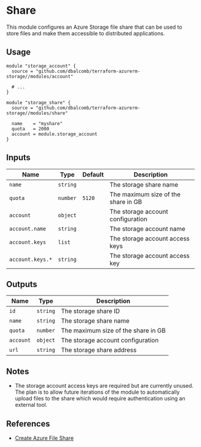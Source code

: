 # Share

This module configures an Azure Storage file share that can be used to store
files and make them accessible to distributed applications.

## Usage

```hcl
module "storage_account" {
  source = "github.com/dbalcomb/terraform-azurerm-storage//modules/account"

  # ...
}

module "storage_share" {
  source = "github.com/dbalcomb/terraform-azurerm-storage//modules/share"

  name    = "myshare"
  quota   = 2000
  account = module.storage_account
}
```

## Inputs

| Name             | Type     | Default | Description                         |
| ---------------- | -------- | ------- | ----------------------------------- |
| `name`           | `string` |         | The storage share name              |
| `quota`          | `number` | `5120`  | The maximum size of the share in GB |
| `account`        | `object` |         | The storage account configuration   |
| `account.name`   | `string` |         | The storage account name            |
| `account.keys`   | `list`   |         | The storage account access keys     |
| `account.keys.*` | `string` |         | The storage account access key      |

## Outputs

| Name      | Type     | Description                         |
| --------- | -------- | ----------------------------------- |
| `id`      | `string` | The storage share ID                |
| `name`    | `string` | The storage share name              |
| `quota`   | `number` | The maximum size of the share in GB |
| `account` | `object` | The storage account configuration   |
| `url`     | `string` | The storage share address           |

## Notes

* The storage account access keys are required but are currently unused. The
  plan is to allow future iterations of the module to automatically upload files
  to the share which would require authentication using an external tool.

## References

- [Create Azure File Share](https://docs.microsoft.com/en-gb/azure/storage/files/storage-how-to-create-file-share)
